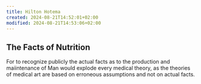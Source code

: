 ```yaml
---
title: Hilton Hotema
created: 2024-08-21T14:52:01+02:00
modified: 2024-08-21T14:53:06+02:00
---
```


## The Facts of Nutrition
For to recognize publicly the actual facts as to the production and maiintenance of Man would explode every medical theory, as the theories of medical art are based on erroneous assumptions and not on actual facts.
